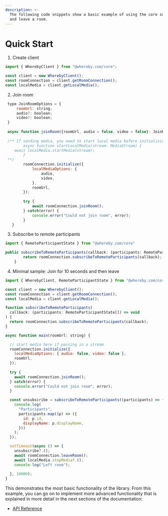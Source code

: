 ```yaml
---
description: >-
  The following code snippets show a basic example of using the core sdk to join
  and leave a room.
---
```


# Quick Start

1. Create client

```jsx
import { WherebyClient } from "@whereby.com/core";

const client = new WherebyClient();
const roomConnection = client.getRoomConnection();
const localMedia = client.getLocalMedia();
```

2. Join room

```jsx
 type JoinRoomOptions = {
	 roomUrl: string;
	 audio?: boolean;
	 video?: boolean;
 }
 
 async function joinRoom({roomUrl, audio = false, video = false}: JoinRoomOptions) {
 
 /** If sending media, you need to start local media before initialising, for example: 
        async function startLocalMedia(stream: MediaStream) {
	await localMedia.startMedia(stream);
		}
 **/
        roomConnection.initialize({
            localMediaOptions: {
                audio,
                video,
            },
            roomUrl,
        });
        
        try {
            await roomConnection.joinRoom();
        } catch(error) {
            console.error("Could not join room", error);
        }
   }
```

3. Subscribe to remote participants

```jsx
import { RemoteParticipantState } from "@whereby.com/core"

public subscribeToRemoteParticipants(callback: (participants: RemoteParticpantState) => void): () => void {
        return roomConnection.subscribeToRemoteParticipants(callback);
    }
```

4. Minimal sample: Join for 10 seconds and then leave

```javascript
import { WherebyClient, RemoteParticipantState } from "@whereby.com/core";

const client = new WherebyClient();
const roomConnection = client.getRoomConnection();
const localMedia = client.getLocalMedia();

function subscribeToRemoteParticipants(
  callback: (participants: RemoteParticipantState[]) => void
) {
  return roomConnection.subscribeToRemoteParticipants(callback);
}

async function main(roomUrl: string) {

  // start media here if passing in a stream
  roomConnection.initialize({
    localMediaOptions: { audio: false, video: false },
    roomUrl,
  });
  
  try {
    await roomConnection.joinRoom();
  } catch(error) {
    console.error("Could not join room", error);
  }       

  const unsubscribe = subscribeToRemoteParticipants((participants) => {
    console.log(
      "Participants",
      participants.map((p) => ({
        id: p.id,
        displayName: p.displayName,
      }))
    );
  });

  setTimeout(async () => {
    unsubscribe?.();
    await roomConnection.leaveRoom();
    await localMedia.stopMedia?.();
    console.log("Left room");
 
  }, 10000);
}
```

This demonstrates the most basic functionality of the library. From this example, you can go on to implement more advanced functionality that is explained in more detail in the next sections of the documentation:&#x20;

* [API Reference](api-reference/)
